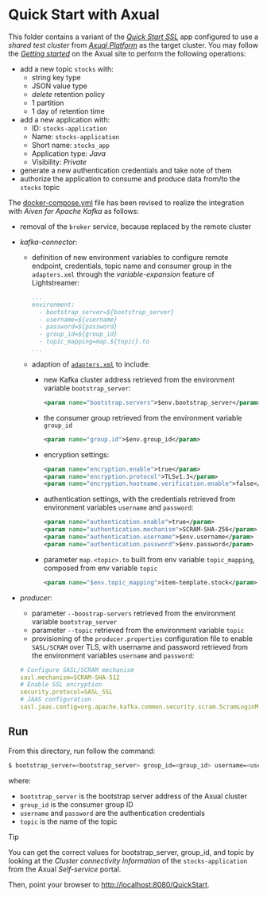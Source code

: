 # Quick Start with Axual

This folder contains a variant of the [_Quick Start SSL_](../quickstart-ssl/README.md#quick-start-ssl) app configured to use a _shared test cluster_ from [_Axual Platform_](hhttps://axual.com/) as the target cluster. You may follow the [_Getting started_](https://docs.axual.io/axual/2024.1/getting_started/index.html) on the Axual site to perform the following operations:

- add a new topic `stocks` with:
  -  string key type
  -  JSON value type
  -  _delete_ retention policy
  -  1 partition
  -  1 day of retention time
- add a new application with:
  - ID: `stocks-application`
  - Name: `stocks-application`
  - Short name: `stocks_app`
  - Application type: _Java_
  - Visibility: _Private_
- generate a new authentication credentials and take note of them
- authorize the application to consume and produce data from/to the `stocks` topic

The [docker-compose.yml](docker-compose.yml) file has been revised to realize the integration with _Aiven for Apache Kafka_ as follows:

- removal of the `broker` service, because replaced by the remote cluster
- _kafka-connector_:
  - definition of new environment variables to configure remote endpoint, credentials, topic name and consumer group in the `adapters.xml` through the _variable-expansion_ feature of Lightstreamer:
    ```yaml
    ...
    environment:
      - bootstrap_server=${bootstrap_server}
      - username=${username}
      - password=${password}
      - group_id=${group_id}
      - topic_mapping=map.${topic}.to
    ...
    ```
  - adaption of [`adapters.xml`](./adapters.xml) to include:
    - new Kafka cluster address retrieved from the environment variable `bootstrap_server`:
      ```xml
      <param name="bootstrap.servers">$env.bootstrap_server</param>
      ```

    - the consumer group retrieved from the environment variable `group_id`
      ```xml
      <param name="group.id">$env.group_id</param>
      ```

    - encryption settings:
      ```xml
      <param name="encryption.enable">true</param>
      <param name="encryption.protocol">TLSv1.3</param>
      <param name="encryption.hostname.verification.enable">false</param>
      ```

    - authentication settings, with the credentials retrieved from environment variables `username` and `password`:
      ```xml
      <param name="authentication.enable">true</param>
      <param name="authentication.mechanism">SCRAM-SHA-256</param>
      <param name="authentication.username">$env.username</param>
      <param name="authentication.password">$env.password</param>
      ```

    - parameter `map.<topic>.to` built from env variable `topic_mapping`, composed from env variable `topic`
      ```xml
      <param name="$env.topic_mapping">item-template.stock</param>
      ```      

- _producer_:
   - parameter `--boostrap-servers` retrieved from the environment variable `bootstrap_server`
   - parameter `--topic` retrieved from the environment variable `topic`
   - provisioning of the `producer.properties` configuration file to enable `SASL/SCRAM` over TLS, with username and password retrieved from the environment variables `username` and `password`:
    
   ```yaml
   # Configure SASL/SCRAM mechanism
   sasl.mechanism=SCRAM-SHA-512
   # Enable SSL encryption
   security.protocol=SASL_SSL
   # JAAS configuration
   sasl.jaas.config=org.apache.kafka.common.security.scram.ScramLoginModule required username="${username}" password="${password}";
   ```  

## Run

From this directory, run follow the command:

```sh
$ bootstrap_server=<bootstrap_server> group_id=<group_id> username=<username> password=<password> topic=<topic> ./start.sh
```

where:
- `bootstrap_server` is the bootstrap server address of the Axual cluster
- `group_id` is the consumer group ID
- `username` and `password` are the authentication credentials
- `topic` is the name of the topic

> [!TIP]
> You can get the correct values for bootstrap_server, group_id, and topic by looking at the _Cluster connectivity Information_ of the `stocks-application` from the Axual _Self-service_ portal.

Then, point your browser to [http://localhost:8080/QuickStart](http://localhost:8080/QuickStart).
